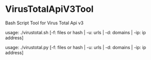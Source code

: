 # VirusTotalApiV3Tool
Bash Script Tool for Virus Total Api v3

usage: ./virustotal.sh [-f: files or hash | -u: urls | -d: domains | -ip: ip address] <object>

usage: ./virustotal.py [-f: files or hash | -u: urls | -d: domains | -ip: ip address] <object>
